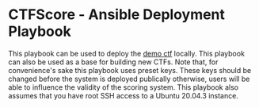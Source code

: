 # CTFScore - Ansible Deployment Playbook

This playbook can be used to deploy the [demo ctf](tryhackme.com/jr/idsevasion) locally. This playbook can also be used as a base for building new CTFs. Note that, for convenience's sake this playbook uses preset keys. These keys should be changed before the system is deployed publically otherwise, users will be able to influence the validity of the scoring system. This playbook also assumes that you have root SSH access to a Ubuntu 20.04.3 instance.
